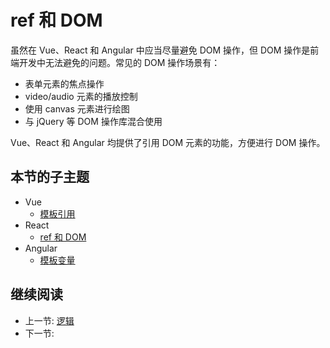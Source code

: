 # ref 和 DOM

虽然在 Vue、React 和 Angular 中应当尽量避免 DOM 操作，但 DOM 操作是前端开发中无法避免的问题。常见的 DOM 操作场景有：

+ 表单元素的焦点操作
+ video/audio 元素的播放控制
+ 使用 canvas 元素进行绘图
+ 与 jQuery 等 DOM 操作库混合使用

Vue、React 和 Angular 均提供了引用 DOM 元素的功能，方便进行 DOM 操作。

## 本节的子主题

+ Vue
  + [模板引用](./vue-ref.md)
+ React
  + [ref 和 DOM](./react-ref.md)
+ Angular
  + [模板变量](./angular-ref.md)

## 继续阅读

+ 上一节: [逻辑](../component/func.md)
+ 下一节:

